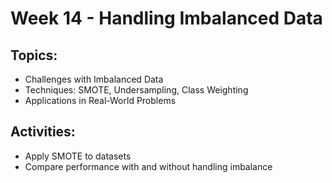 # Week 14 - Handling Imbalanced Data
## Topics:
- Challenges with Imbalanced Data
- Techniques: SMOTE, Undersampling, Class Weighting
- Applications in Real-World Problems

## Activities:
- Apply SMOTE to datasets
- Compare performance with and without handling imbalance
